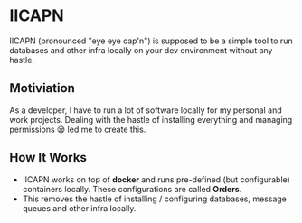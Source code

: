 # IICAPN

IICAPN (pronounced "eye eye cap'n") is supposed to be a simple tool to run databases and other infra locally on your dev environment without any hastle.

## Motiviation

As a developer, I have to run a lot of software locally for my personal and work projects. Dealing with the hastle of installing everything and managing permissions 😪 led me to create this.

## How It Works

- IICAPN works on top of **docker** and runs pre-defined (but configurable) containers locally. These configurations are called **Orders**.
- This removes the hastle of installing / configuring databases, message queues and other infra locally.

